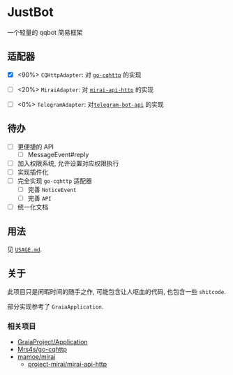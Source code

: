 # JustBot

一个轻量的 qqbot 简易框架

## 适配器

- [x] <90%> `CQHttpAdapter`: 对 [`go-cqhttp`](https://github.com/Mrs4s/go-cqhttp) 的实现

- [ ] <20%> `MiraiAdapter`: 对 [`mirai-api-http`](https://github.com/project-mirai/mirai-api-http) 的实现

- [ ] <0%> `TelegramAdapter`: 对[`telegram-bot-api`](https://github.com/eternnoir/pyTelegramBotAPI) 的实现

## 待办

- [ ] 更便捷的 API
  * [ ] MessageEvent#reply
- [ ] 加入权限系统, 允许设置对应权限执行
- [ ] 实现插件化
- [ ] 完全实现 `go-cqhttp` 适配器
  * [ ] 完善 `NoticeEvent`
  * [ ] 完善 `API`
- [ ] 统一化文档

## 用法

见 [`USAGE.md`](USAGE.md).

## 关于

此项目只是闲暇时间的随手之作, 可能包含让人呕血的代码, 也包含一些 `shitcode`.

部分实现参考了 `GraiaApplication`.

### 相关项目

- [GraiaProject/Application](https://github.com/GraiaProject/Application)
- [Mrs4s/go-cqhttp](https://github.com/Mrs4s/go-cqhttp)
- [mamoe/mirai](https://github.com/mamoe/mirai)
  * [project-mirai/mirai-api-http](https://github.com/project-mirai/mirai-api-http)
